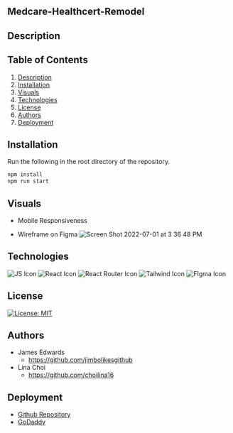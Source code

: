 ## Medcare-Healthcert-Remodel

## Description  

## Table of Contents
1. [Description](#description)
2. [Installation](#installation)
3. [Visuals](#visuals)
4. [Technologies](#technologies)
5. [License](#license)
6. [Authors](#authors)
7. [Deployment](#deployment)

## Installation

 Run the following in the root directory of the repository.
 
 ```bash
 npm install
 npm run start
 ```

## Visuals

* Mobile Responsiveness 


* Wireframe on Figma
![Screen Shot 2022-07-01 at 3 36 48 PM](https://user-images.githubusercontent.com/100983245/176958897-91542ff4-d9ba-4c70-a6b9-b1e96e4642b1.png)

## Technologies
![JS Icon](https://img.shields.io/badge/JavaScript-323330?style=for-the-badge&logo=javascript&logoColor=F7DF1E)
![React Icon](https://img.shields.io/badge/React-20232A?style=for-the-badge&logo=react&logoColor=61DAFB)
![React Router Icon](https://img.shields.io/badge/React_Router-CA4245?style=for-the-badge&logo=react-router&logoColor=white)
![Tailwind Icon](https://img.shields.io/badge/Tailwind_CSS-38B2AC?style=for-the-badge&logo=tailwind-css&logoColor=white)
![FIgma Icon](https://img.shields.io/badge/Figma-F24E1E?style=for-the-badge&logo=figma&logoColor=white)


## License
[![License: MIT](https://img.shields.io/badge/License-MIT-yellow.svg)](https://opensource.org/licenses/MIT) 

## Authors
* James Edwards 
  - https://github.com/jimbolikesgithub
* Lina Choi 
  - https://github.com/choilina16


## Deployment
* [Github Repository](https://github.com/AnthonyC233/Medcare-Remodel)
* [GoDaddy]()

